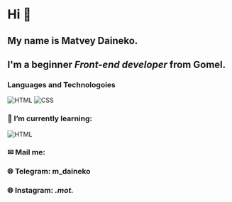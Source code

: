 # Hi 👋
## My name is **Matvey Daineko**.
## I'm a beginner *Front-end developer* from Gomel.
### Languages and Technologoies
![HTML](https://img.shields.io/badge/-HTML-090909?style=for-the-badge&logo=html5)
![CSS](https://img.shields.io/badge/-CSS-090909?style=for-the-badge&logo=css3)
### 🌱 I’m currently learning:
![HTML](https://img.shields.io/badge/-JS-090909?style=for-the-badge&logo=js)
### ✉ Mail me: 
### 🌐 Telegram: m_daineko
### 🌐 Instagram: _._mot_._

<!--
**MDaineko/MDaineko** is a ✨ _special_ ✨ repository because its `README.md` (this file) appears on your GitHub profile.

Here are some ideas to get you started:

- 🔭 I’m currently working on ...
- 🌱 I’m currently learning ...
- 👯 I’m looking to collaborate on ...
- 🤔 I’m looking for help with ...
- 💬 Ask me about ...
- 📫 How to reach me: ...
- 😄 Pronouns: ...
- ⚡ Fun fact: ...
-->
